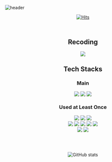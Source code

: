 ![header](https://capsule-render.vercel.app/api?&type=waving&color=0:f6a6a6,100:da96e8&height=180&section=header&text=For%20Better%20Jeong&fontSize=30&animation=fadeIn&fontColor=212121&fontAlignY=40)

<div align="center">

[![Hits](https://hits.seeyoufarm.com/api/count/incr/badge.svg?url=https%3A%2F%2Fgithub.com%2FBetterJeong&count_bg=%23E58181&title_bg=%23555555&icon=github.svg&icon_color=%23E7E7E7&title=hits&edge_flat=true)](https://hits.seeyoufarm.com)

<br>

## Recoding

<a href="https://betterjeong.github.io/" target="_blank"><img src="https://img.shields.io/badge/Blog-494949?style=flat-square&logo=GitHub&logoColor=white?labelColor=ffffff"></a>

## Tech Stacks

### Main

<img src="https://img.shields.io/badge/java-007396?style=flat-square&logo=java&logoColor=white">
<img src="https://img.shields.io/badge/spring-6DB33F?style=flat-square&logo=spring&logoColor=white">
<img src="https://img.shields.io/badge/springboot-6DB33F?style=flat-square&logo=springboot&logoColor=white">


### Used at Least Once

<img src="https://img.shields.io/badge/python-3776AB?style=flat-square&logo=python&logoColor=white">
<img src="https://img.shields.io/badge/django-092E20?style=flat-square&logo=django&logoColor=white">
<img src="https://img.shields.io/badge/bootstrap-7952B3?style=flat-square&logo=bootstrap&logoColor=white">
<br>
<img src="https://img.shields.io/badge/c++-00599C?style=flat-square&logo=c%2B%2B&logoColor=white">
<img src="https://img.shields.io/badge/html5-E34F26?style=flat-square&logo=html5&logoColor=white">
<img src="https://img.shields.io/badge/css-1572B6?style=flat-square&logo=css3&logoColor=white">
<img src="https://img.shields.io/badge/javascript-F7DF1E?style=flat-square&logo=javascript&logoColor=black">
<img src="https://img.shields.io/badge/unity-ffffff?style=flat-square&logo=unity&logoColor=black">
<br>
<img src="https://img.shields.io/badge/mysql-4479A1?style=flat-square&logo=mysql&logoColor=white">
<img src="https://img.shields.io/badge/mariaDB-003545?style=flat-square&logo=mariaDB&logoColor=white">

<br><br>

![GitHub stats](https://github-readme-stats.vercel.app/api?username=BetterJeong&show_icons=true&theme=radical)

</div>